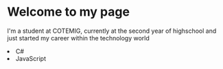 # Welcome to my page

 I'm a student at COTEMIG, currently at the second year of highschool and just started my career within the technology world
 
  <div>
   <li>C#
   <li> JavaScript
   </div>
   
